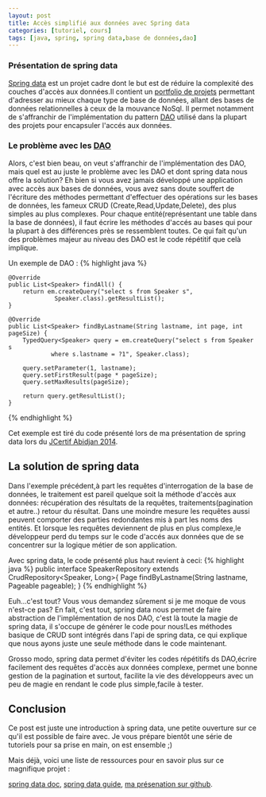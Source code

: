 ```yaml
---
layout: post
title: Accès simplifié aux données avec Spring data
categories: [tutoriel, cours]
tags: [java, spring, spring data,base de données,dao]
---
```

### Présentation de spring data
[Spring data](http://projects.spring.io/spring-data) est un projet cadre dont le but est de réduire la complexité des couches d'accès 
aux données.Il contient un [portfolio de projets](http://projects.spring.io/spring-data/#toc_0) 
permettant d'adresser au mieux chaque type de base de données, allant des bases de données relationnelles à ceux de la mouvance NoSql. 
Il permet notamment de s'affranchir de l'implémentation du pattern 
[DAO](http://fr.wikipedia.org/wiki/Objet_d'acc%C3%A8s_aux_donn%C3%A9es) utilisé dans la plupart des projets pour encapsuler l'accés aux 
données.

### Le problème avec les [DAO](http://www.oracle.com/technetwork/java/dataaccessobject-138824.html)
Alors, c'est bien beau, on veut s'affranchir de l'implémentation des DAO, mais quel est au juste le problème avec les DAO et dont 
spring data nous offre la solution? Eh bien si vous avez jamais développé une application avec accès aux bases de données, vous avez 
sans doute souffert de l'écriture des méthodes permettant d'effectuer des opérations sur les bases de données, les fameux CRUD 
(Create,Read,Update,Delete), des plus simples au plus complexes. Pour chaque entité(représentant une table dans la base de données), il faut 
écrire les méthodes d'accés au bases qui pour la plupart à des différences près se ressemblent toutes. Ce qui fait qu'un des problèmes 
majeur au niveau des DAO est le code répétitif que celà implique.

Un exemple de DAO :
{% highlight java %}

    @Override
    public List<Speaker> findAll() {
        return em.createQuery("select s from Speaker s",
				 Speaker.class).getResultList();
    }

    @Override
    public List<Speaker> findByLastname(String lastname, int page, int pageSize) {
        TypedQuery<Speaker> query = em.createQuery("select s from Speaker s 
				where s.lastname = ?1", Speaker.class);

        query.setParameter(1, lastname);
        query.setFirstResult(page * pageSize);
        query.setMaxResults(pageSize);

        return query.getResultList();
    }
{% endhighlight %}

Cet exemple est tiré du code présenté lors de ma présentation de spring data lors du [JCertif Abidjan 2014](http://jcertif.com/cotedivoire/).

## La solution de spring data
Dans l'exemple précédent,à part les requêtes d'interrogation de la base de données, le traitement est pareil 
quelque soit la méthode d'accès aux données: récupération des résultats de la requêtes, traitements(pagination et autre..) retour du 
résultat. Dans une moindre mesure les requêtes aussi peuvent comporter des parties redondantes mis à part les noms des entités. Et 
lorsque les requêtes deviennent de plus en plus complexe,le développeur perd du temps sur le code d'accés aux données que de 
se concentrer sur la logique métier de son application.

Avec spring data, le code présenté plus haut revient à ceci:
{% highlight java %}
public interface SpeakerRepository extends CrudRepository<Speaker, Long>{
    Page<Speaker> findByLastname(String lastname, Pageable pageable);
}
{% endhighlight %}

Euh...c'est tout? Vous vous demandez sûrement si je me moque de vous n'est-ce pas? En fait, c'est tout, spring data nous permet de 
faire abstraction de l'implémentation de nos DAO, c'est là toute la magie de spring data, il s'occupe de générer le code pour nous!Les 
méthodes basique de CRUD sont intégrés dans l'api de spring data, ce qui explique que nous ayons juste une seule méthode dans le code 
maintenant.

Grosso modo, spring data permet d'éviter les codes répétitifs ds DAO,écrire facilement des requêtes d'accès aux données complexe, 
permet une bonne gestion de la pagination et surtout, facilite la vie des développeurs avec un peu de magie en rendant le code plus 
simple,facile à tester.

## Conclusion

Ce post est juste une introduction à spring data, une petite ouverture sur ce qu'il est possible de faire avec. Je vous prépare bientôt 
une série de tutoriels pour sa prise en main, on est ensemble ;)

Mais déjà, voici une liste de ressources pour en savoir plus sur ce magnifique projet :

[spring data doc](http://docs.spring.io/spring-data/jpa/docs/1.7.0.RELEASE/reference/html/),
[spring data guide](http://spring.io/guides/gs/accessing-data-jpa/),
[ma présenation sur github](https://github.com/Centonni/jcertif2014-spring-data).
